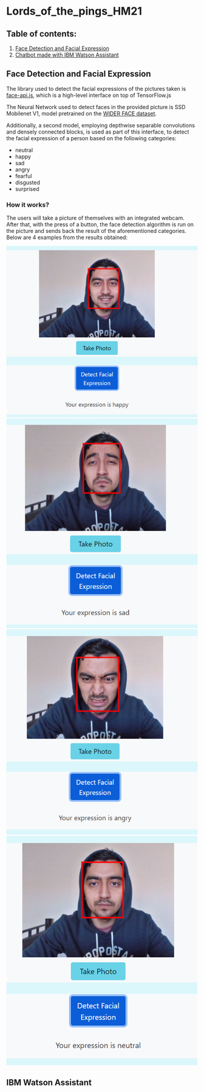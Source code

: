 # Lords_of_the_pings_HM21

## Table of contents:
1. [Face Detection and Facial Expression](#Face-Detection-and-Facial-Expression)
2. [Chatbot made with IBM Watson Assistant](##IBM-Watson-Assistant)

## Face Detection and Facial Expression

The library used to detect the facial expressions of the pictures taken is [face-api.js](https://justadudewhohacks.github.io/face-api.js/docs/index.html#getting-started), which is a high-level interface on top of TensorFlow.js

The Neural Network used to detect faces in the provided picture is SSD Mobilenet V1, model pretrained on the [WIDER FACE dataset](http://shuoyang1213.me/WIDERFACE/).

Additionally, a second model, employing depthwise separable convolutions and densely connected blocks, is used as part of this interface, to detect the facial expression of a person based on the following categories:
- neutral
- happy
- sad
- angry
- fearful
- disgusted
- surprised

### How it works?

The users will take a picture of themselves with an integrated webcam. After that, with the press of a button, the face detection algorithm is run on the picture and sends back the result of the aforementioned categories. Below are 4 examples from the results obtained:

![Happy Test](/images/happy-test.png)
![Sad Test](/images/sad-test.png)
![Angry Test](/images/angry-test.png)
![Neutral Test](/images/neutral-test.png)

## IBM Watson Assistant
